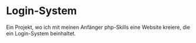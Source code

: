 # Login-System
Ein Projekt, wo ich mit meinen Anfänger php-Skills eine Website kreiere, die ein Login-System beinhaltet.

